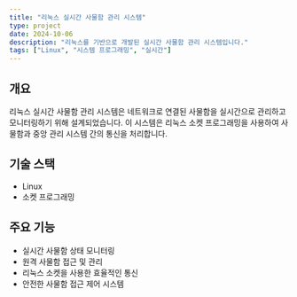 ```yaml
---
title: "리눅스 실시간 사물함 관리 시스템"
type: project
date: 2024-10-06
description: "리눅스를 기반으로 개발된 실시간 사물함 관리 시스템입니다."
tags: ["Linux", "시스템 프로그래밍", "실시간"]
---
```


## 개요
리눅스 실시간 사물함 관리 시스템은 네트워크로 연결된 사물함을 실시간으로 관리하고 모니터링하기 위해 설계되었습니다. 이 시스템은 리눅스 소켓 프로그래밍을 사용하여 사물함과 중앙 관리 시스템 간의 통신을 처리합니다.

## 기술 스택
- Linux
- 소켓 프로그래밍

## 주요 기능
- 실시간 사물함 상태 모니터링
- 원격 사물함 접근 및 관리
- 리눅스 소켓을 사용한 효율적인 통신
- 안전한 사물함 접근 제어 시스템
